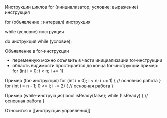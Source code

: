 Инструкции циклов
for (инициализатор; условие; выражение) 
  инструкция 
  
for (объявление : интервал) 
  инструкция 
  
while (условие) 
  инструкция 
  
do 
  инструкция 
while (условие);

Объявление в for-инструкции 
- переменную можно объявить в части инициализации for-инструкции 
- область видимости простирается до конца for-инструкции 
пример: for (int i = 0; i < n; i += 1)

Пример (for-инструкция)
for (int i = 0); i < n; i += 1) { 
  // основная работа 
} 
for (int i = n - 1; 0 <= i; i -= 2) { 
  // основная работа 
}

Пример (while-инструкция) 
bool isReady(false); 
while (!isReady) { 
  // основная работа 
}

Относится к [[инструкции управления]]